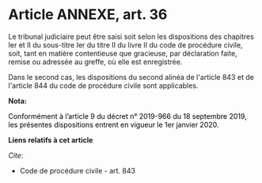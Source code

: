 # Article ANNEXE, art. 36

Le tribunal judiciaire peut être saisi soit selon les dispositions des chapitres Ier et II du sous-titre Ier du titre II du
livre II du code de procédure civile, soit, tant en matière contentieuse que gracieuse, par déclaration faite, remise ou
adressée au greffe, où elle est enregistrée.

Dans le second cas, les dispositions du second alinéa de l'article 843 et de l'article 844 du code de procédure civile sont
applicables.

**Nota:**

<font color="black">Conformément à l’article 9 du décret n° 2019-966 du 18 septembre 2019, les présentes dispositions entrent
en vigueur le 1er janvier 2020.</font>

**Liens relatifs à cet article**

_Cite_:

  - Code de procédure civile - art. 843
